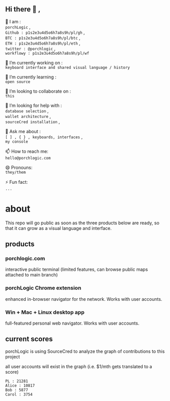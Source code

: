 ## Hi there 👋 ,

👥 I am :  
`porchLogic` ,  
`Github : p1s2e3u4d5o6h7a8s9h/pl/gh` ,  
`BTC : p1s2e3u4d5o6h7a8s9h/pl/btc` ,  
`ETH : p1s2e3u4d5o6h7a8s9h/pl/eth` ,  
`twitter : @porchlogic` ,  
`workflowy : p1s2e3u4d5o6h7a8s9h/pl/wf`


🔭 I’m currently working on :  
`keyboard interface and shared visual language / history`

🌱 I’m currently learning :  
`open source`

👯 I’m looking to collaborate on :  
`this`

🤔 I’m looking for help with :  
`database selection` ,  
`wallet architecture` ,  
`sourceCred installation` ,  

   💬 Ask me about :  
`[ ] , { } , keyboards, interfaces` ,  
`my console`

📫 How to reach me:  
`hello@porchlogic.com`

😄 Pronouns:  
`they/them`


⚡ Fun fact:  
`...`


# about
This repo will go public as soon as the three products below are ready, so that it can grow as a visual language and interface.

## products

### porchlogic.com
interactive public terminal (limited features, can browse public maps attached to main branch)

### porchLogic Chrome extension
enhanced in-browser navigator for the network. Works with user accounts.

### Win + Mac + Linux desktop app
full-featured personal web navigator. Works with user accounts.



## current scores
porchLogic is using SourceCred to analyze the graph of contributions to this project

all user accounts will exist in the graph (i.e. $1/mth gets translated to a score)

```
PL : 21281
Alice : 10817
Bob : 5877
Carol : 3754
```



<!--
**porchlogic/porchLogic** is a ✨ _special_ ✨ repository because its `README.md` (this file) appears on your GitHub profile.
--!>
